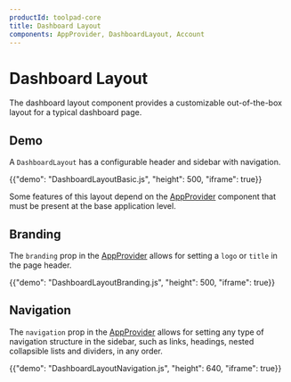 ```yaml
---
productId: toolpad-core
title: Dashboard Layout
components: AppProvider, DashboardLayout, Account
---
```


# Dashboard Layout

<p class="description">The dashboard layout component provides a customizable out-of-the-box layout for a typical dashboard page.</p>

## Demo

A `DashboardLayout` has a configurable header and sidebar with navigation.

{{"demo": "DashboardLayoutBasic.js", "height": 500, "iframe": true}}

Some features of this layout depend on the [AppProvider](https://mui.com/toolpad/core/react-app-provider/) component that must be present at the base application level.

## Branding

The `branding` prop in the [AppProvider](https://mui.com/toolpad/core/react-app-provider/) allows for setting a `logo` or `title` in the page header.

{{"demo": "DashboardLayoutBranding.js", "height": 500, "iframe": true}}

## Navigation

The `navigation` prop in the [AppProvider](https://mui.com/toolpad/core/react-app-provider/) allows for setting any type of navigation structure in the sidebar, such as links, headings, nested collapsible lists and dividers, in any order.

{{"demo": "DashboardLayoutNavigation.js", "height": 640, "iframe": true}}
